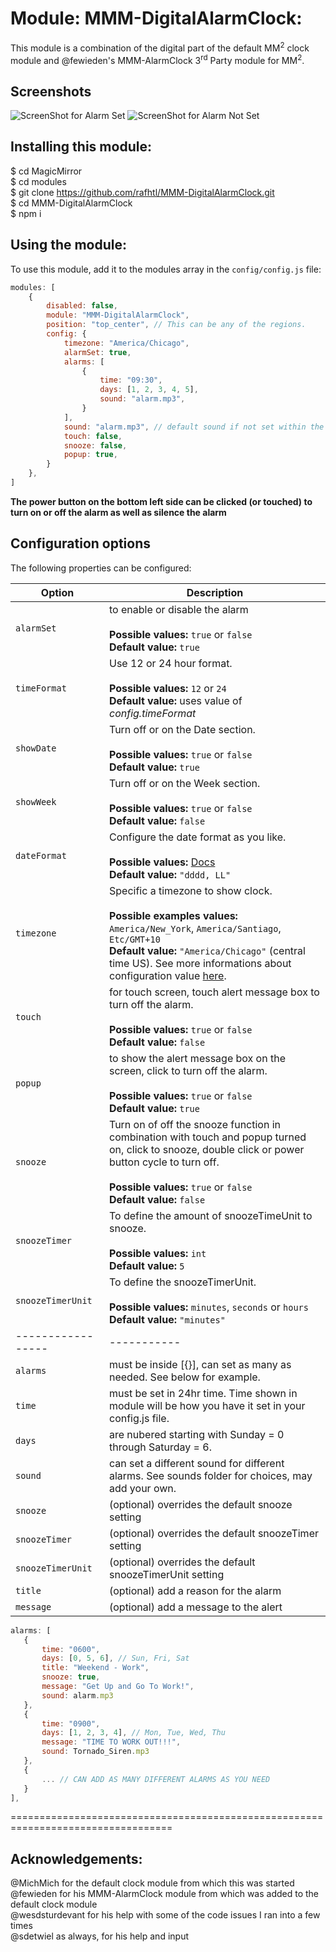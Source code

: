# Module: MMM-DigitalAlarmClock:

This module is a combination of the digital part of the default MM<sup>2</sup> clock module and @fewieden's MMM-AlarmClock 3<sup>rd</sup> Party module for MM<sup>2</sup>.

## Screenshots

![ScreenShot for Alarm Set](https://github.com/rafhtl/MMM-DigitalAlarmClock/blob/master/Screenshot%20(1).png)
![ScreenShot for Alarm Not Set](https://github.com/rafhtl/MMM-DigitalAlarmClock/blob/master/Screenshot%20(2).png)

## Installing this module:

$ cd MagicMirror<br>
$ cd modules<br>
$ git clone https://github.com/rafhtl/MMM-DigitalAlarmClock.git<br>
$ cd MMM-DigitalAlarmClock<br>
$ npm i<br>

## Using the module:

To use this module, add it to the modules array in the `config/config.js` file:
````javascript
modules: [
	{
		disabled: false,
		module: "MMM-DigitalAlarmClock",
		position: "top_center",	// This can be any of the regions.
		config: {
			timezone: "America/Chicago",
			alarmSet: true,
			alarms: [
				{
					time: "09:30",
					days: [1, 2, 3, 4, 5],
					sound: "alarm.mp3",
				}
			],
			sound: "alarm.mp3", // default sound if not set within the alarms section
			touch: false,
			snooze: false,
			popup: true,
		}
	},
]
````
**The power button on the bottom left side can be clicked (or touched) to turn on or off the alarm as well as silence the alarm**

## Configuration options

The following properties can be configured:

| Option            | Description
| ----------------- | -----------
| `alarmSet`        | to enable or disable the alarm <br><br> **Possible values:** `true` or `false` <br> **Default value:** `true`
| `timeFormat`      | Use 12 or 24 hour format. <br><br> **Possible values:** `12` or `24` <br> **Default value:** uses value of _config.timeFormat_
| `showDate`        | Turn off or on the Date section. <br><br> **Possible values:** `true` or `false` <br> **Default value:** `true`
| `showWeek`        | Turn off or on the Week section. <br><br> **Possible values:** `true` or `false` <br> **Default value:** `false`
| `dateFormat`      | Configure the date format as you like. <br><br> **Possible values:** [Docs](http://momentjs.com/docs/#/displaying/format/) <br> **Default value:** `"dddd, LL"`
| `timezone`        | Specific a timezone to show clock. <br><br> **Possible examples values:** `America/New_York`, `America/Santiago`, `Etc/GMT+10` <br> **Default value:** `"America/Chicago"` (central time US). See more informations about configuration value [here](https://momentjs.com/timezone/docs/#/data-formats/packed-format/).
| `touch`           | for touch screen, touch alert message box to turn off the alarm. <br><br> **Possible values:** `true` or `false` <br> **Default value:** `false`
| `popup`           | to show the alert message box on the screen, click to turn off the alarm. <br><br> **Possible values:** `true` or `false` <br> **Default value:** `true`
| `snooze`	    | Turn on of off the snooze function in combination with touch and popup turned on, click to snooze, double click or power button cycle to turn off. <br><br> **Possible values:** `true` or `false` <br> **Default value:** `false`
| `snoozeTimer`	    | To define the amount of snoozeTimeUnit to snooze. <br><br> **Possible values:** `int` <br> **Default value:** `5`
| `snoozeTimerUnit` | To define the snoozeTimerUnit. <br><br> **Possible values:** `minutes`, `seconds` or `hours` <br> **Default value:** `"minutes"`
| ----------------- | -----------
| `alarms`          | must be inside [{}], can set as many as needed. See below for example.
| `time`            | must be set in 24hr time. Time shown in module will be how you have it set in your config.js file.
| `days`            | are nubered starting with Sunday = 0 through Saturday = 6.
| `sound`           | can set a different sound for different alarms. See sounds folder for choices, may add your own.
| `snooze`	    | (optional) overrides the default snooze setting
| `snoozeTimer`	    | (optional) overrides the default snoozeTimer setting
| `snoozeTimerUnit` | (optional) overrides the default snoozeTimerUnit setting
| `title`           | (optional) add a reason for the alarm
| `message`         | (optional) add a message to the alert

 ````javascript
 alarms: [
	{
		time: "0600",
		days: [0, 5, 6], // Sun, Fri, Sat
		title: "Weekend - Work",
		snooze: true,
		message: "Get Up and Go To Work!",
		sound: alarm.mp3
	},
	{
		time: "0900",
		days: [1, 2, 3, 4], // Mon, Tue, Wed, Thu
		message: "TIME TO WORK OUT!!!",
		sound: Tornado_Siren.mp3
	},
	{
		... // CAN ADD AS MANY DIFFERENT ALARMS AS YOU NEED
	}
 ],
````
==================================================================================

## Acknowledgements:

@MichMich for the default clock module from which this was started<br>
@fewieden for his MMM-AlarmClock module from which was added to the default clock module<br>
@wesdsturdevant for his help with some of the code issues I ran into a few times<br>
@sdetwiel as always, for his help and input<br>
